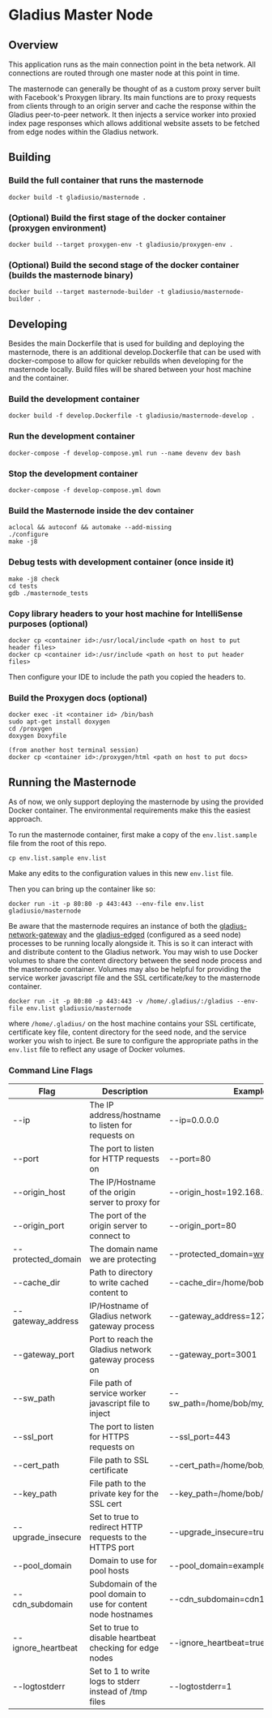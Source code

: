 # Gladius Master Node

## Overview
This application runs as the main connection point in the beta network. All
connections are routed through one master node at this point in time.

The masternode can generally be thought of as a custom proxy server built with Facebook's Proxygen library. Its main functions are to proxy requests from clients through to an origin server and cache the response within the Gladius peer-to-peer network. It then injects a service worker into proxied index page responses which allows additional website assets to be fetched from edge nodes within the Gladius network.


## Building


### Build the full container that runs the masternode
```shell
docker build -t gladiusio/masternode .
```

### (Optional) Build the first stage of the docker container (proxygen environment)
```shell
docker build --target proxygen-env -t gladiusio/proxygen-env .
```

### (Optional) Build the second stage of the docker container (builds the masternode binary)
```shell
docker build --target masternode-builder -t gladiusio/masternode-builder .
```


## Developing

Besides the main Dockerfile that is used for building and deploying the masternode, there is an additional develop.Dockerfile that can be used with docker-compose to allow for quicker rebuilds when developing for the masternode locally. Build files will be shared between your host machine and the container.

### Build the development container
```shell
docker build -f develop.Dockerfile -t gladiusio/masternode-develop .
```

### Run the development container
```shell
docker-compose -f develop-compose.yml run --name devenv dev bash
```

### Stop the development container
```shell
docker-compose -f develop-compose.yml down
```

### Build the Masternode inside the dev container
```shell
aclocal && autoconf && automake --add-missing
./configure
make -j8
```

### Debug tests with development container (once inside it)
```shell
make -j8 check
cd tests
gdb ./masternode_tests
```

### Copy library headers to your host machine for IntelliSense purposes (optional)
```shell
docker cp <container id>:/usr/local/include <path on host to put header files>
docker cp <container id>:/usr/include <path on host to put header files>
```
Then configure your IDE to include the path you copied the headers to.

### Build the Proxygen docs (optional)
```shell
docker exec -it <container id> /bin/bash
sudo apt-get install doxygen
cd /proxygen
doxygen Doxyfile

(from another host terminal session)
docker cp <container id>:/proxygen/html <path on host to put docs>
```

## Running the Masternode

As of now, we only support deploying the masternode by using the provided Docker container. The environmental requirements make this the easiest approach.

To run the masternode container, first make a copy of the `env.list.sample` file from the root of this repo.
```shell
cp env.list.sample env.list
```

Make any edits to the configuration values in this new `env.list` file.

Then you can bring up the container like so:
```shell
docker run -it -p 80:80 -p 443:443 --env-file env.list gladiusio/masternode
```

Be aware that the masternode requires an instance of both the [gladius-network-gateway](https://github.com/gladiusio/gladius-network-gateway) and the [gladius-edged](https://github.com/gladiusio/gladius-edged) (configured as a seed node) processes to be running locally alongside it. This is so it can interact with and distribute content to the Gladius network. You may wish to use Docker volumes to share the content directory between the seed node process and the masternode container. Volumes may also be helpful for providing the service worker javascript file and the SSL certificate/key to the masternode container.

```shell
docker run -it -p 80:80 -p 443:443 -v /home/.gladius/:/gladius --env-file env.list gladiusio/masternode
```
where `/home/.gladius/` on the host machine contains your SSL certificate, certificate key file, content directory for the seed node, and the service worker you wish to inject. Be sure to configure the appropriate paths in the `env.list` file to reflect any usage of Docker volumes.

### Command Line Flags

Flag | Description | Example
---- | ----------- | -------
--ip | The IP address/hostname to listen for requests on | --ip=0.0.0.0
--port | The port to listen for HTTP requests on | --port=80
--origin_host | The IP/Hostname of the origin server to proxy for | --origin_host=192.168.2.12
--origin_port | The port of the origin server to connect to | --origin_port=80
--protected_domain | The domain name we are protecting | --protected_domain=www.example.com
--cache_dir | Path to directory to write cached content to | --cache_dir=/home/bob/content_cache/
--gateway_address | IP/Hostname of Gladius network gateway process | --gateway_address=127.0.0.1
--gateway_port | Port to reach the Gladius network gateway process on | --gateway_port=3001
--sw_path | File path of service worker javascript file to inject | --sw_path=/home/bob/my_service_worker.js
--ssl_port | The port to listen for HTTPS requests on | --ssl_port=443
--cert_path | File path to SSL certificate | --cert_path=/home/bob/cert.pem
--key_path | File path to the private key for the SSL cert | --key_path=/home/bob/key.pem
--upgrade_insecure | Set to true to redirect HTTP requests to the HTTPS port | --upgrade_insecure=true
--pool_domain | Domain to use for pool hosts | --pool_domain=examplepool.com
--cdn_subdomain | Subdomain of the pool domain to use for content node hostnames | --cdn_subdomain=cdn1
--ignore_heartbeat | Set to true to disable heartbeat checking for edge nodes | --ignore_heartbeat=true
--logtostderr | Set to 1 to write logs to stderr instead of /tmp files | --logtostderr=1
